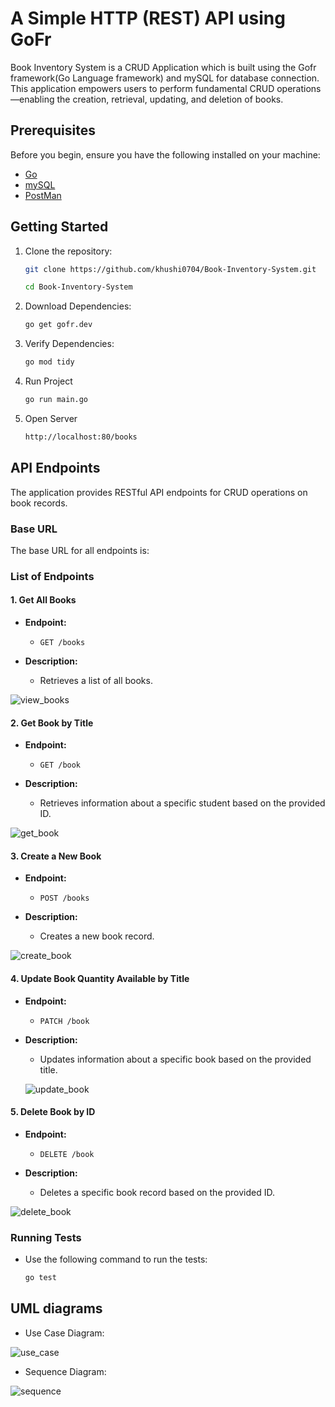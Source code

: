 # A Simple HTTP (REST) API using GoFr
Book Inventory System is a CRUD Application which is built using the Gofr framework(Go Language framework) and mySQL for database connection. This application empowers users to perform fundamental CRUD operations—enabling the creation, retrieval, updating, and deletion of books.

## Prerequisites

Before you begin, ensure you have the following installed on your machine:

- [Go](https://go.dev/doc/install)
- [mySQL](https://www.mysql.com/downloads/)
- [PostMan](https://www.postman.com/downloads/)

## Getting Started

1. Clone the repository:

   ```bash
   git clone https://github.com/khushi0704/Book-Inventory-System.git
   
   cd Book-Inventory-System
2. Download Dependencies:

   ```bash
   go get gofr.dev

3. Verify Dependencies:

    ```bash
   go mod tidy
4. Run Project
    
    ```bash
    go run main.go

5. Open Server
    
    ```bash
    http://localhost:80/books
    
## API Endpoints

The application provides RESTful API endpoints for CRUD operations on book records.

### Base URL

The base URL for all endpoints is:

### List of Endpoints

#### 1. **Get All Books**

- **Endpoint:**
  - `GET /books`

- **Description:**
  - Retrieves a list of all books.

![view_books](githublink)

#### 2. **Get Book by Title**

- **Endpoint:**
  - `GET /book`

- **Description:**
  - Retrieves information about a specific student based on the provided ID.


![get_book](githublink)

#### 3. **Create a New Book**

- **Endpoint:**
  - `POST /books`

- **Description:**
  - Creates a new book record.
    

![create_book](githublink)

#### 4. **Update Book Quantity Available by Title**

- **Endpoint:**
  - `PATCH /book`

- **Description:**
  - Updates information about a specific book based on the provided title.

  ![update_book](githublink)
 
#### 5. **Delete Book by ID**

- **Endpoint:**
  - `DELETE /book`

- **Description:**
  - Deletes a specific book record based on the provided ID.

![delete_book](githublink)

### Running Tests

- Use the following command to run the tests:

  ```bash
  go test


## UML diagrams
* Use Case Diagram:
  
![use_case](githublink)

* Sequence Diagram: 

![sequence](githublink)

